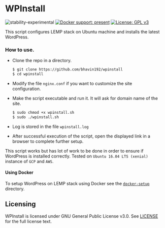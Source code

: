 # WPInstall

![stability-experimental](https://img.shields.io/badge/stability-experimental-orange.svg) [![Docker support: present](https://img.shields.io/badge/Docker%20support-present-blue.svg)](https://www.docker.com/what-docker) [![License: GPL v3](https://img.shields.io/badge/License-GPL%20v3-blue.svg)](https://www.gnu.org/licenses/gpl-3.0)


This script configures LEMP stack on Ubuntu machine and installs the latest WordPress.

### How to use.

- Clone the repo in a directory.
  ```sh
  $ git clone https://github.com/bhavin192/wpinstall
  $ cd wpinstall
  ```

- Modify the file `nginx.conf` if you want to customize the site configuration.

- Make the script executable and run it. It will ask for domain name of the site.

  ```sh
  $ sudo chmod +x wpinstall.sh
  $ sudo ./wpinstall.sh
  ```

- Log is stored in the file `wpinstall.log`

- After successful execution of the script, open the displayed link in a browser to complete further setup.

This script works but has lot of work to be done in order to ensure if WordPress is installed correctly. 
Tested on `Ubuntu 16.04 LTS (xenial)` instance of `GCP` and `AWS`. 

#### Using Docker

To setup WordPress on LEMP stack using Docker see the [`docker-setup`](https://github.com/bhavin192/wpinstall/tree/master/docker-setup) directory. 

## Licensing

WPInstall is licensed under GNU General Public License v3.0. See [LICENSE](https://github.com/bhavin192/wpinstall/blob/master/LICENSE) for the full license text.
